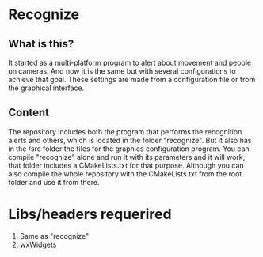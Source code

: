 # Recognize
## **What is this?**
It started as a multi-platform program to alert about movement and people on cameras. And now it is the same but with several configurations to achieve that goal. These settings are made from a configuration file or from the graphical interface.

## **Content**
The repository includes both the program that performs the recognition alerts and others, which is located in the folder "recognize". But it also has in the /src folder the files for the graphics configuration program.
You can compile "recognize" alone and run it with its parameters and it will work, that folder includes a CMakeLists.txt for that purpose. Although you can also compile the whole repository with the CMakeLists.txt from the root folder and use it from there.

# Libs/headers requerired	
1. Same as "recognize"
2. wxWidgets